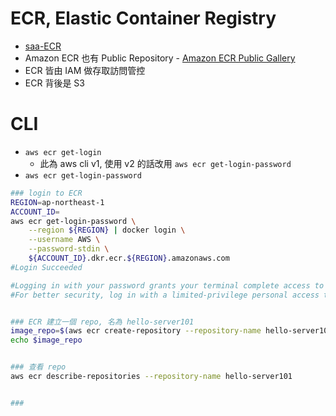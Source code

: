 
# ECR, Elastic Container Registry

- [saa-ECR](../cert-SAA_C02.md#ecr-elastic-container-registry)
- Amazon ECR 也有 Public Repository - [Amazon ECR Public Gallery](https://gallery.ecr.aws)
- ECR 皆由 IAM 做存取訪問管控
- ECR 背後是 S3


# CLI

- `aws ecr get-login`
    - 此為 aws cli v1, 使用 v2 的話改用 `aws ecr get-login-password`
- `aws ecr get-login-password`


```bash
### login to ECR
REGION=ap-northeast-1
ACCOUNT_ID=
aws ecr get-login-password \
    --region ${REGION} | docker login \
    --username AWS \
    --password-stdin \
    ${ACCOUNT_ID}.dkr.ecr.${REGION}.amazonaws.com
#Login Succeeded

#Logging in with your password grants your terminal complete access to your account. 
#For better security, log in with a limited-privilege personal access token. Learn more at https://docs.docker.com/go/access-tokens/


### ECR 建立一個 repo, 名為 hello-server101
image_repo=$(aws ecr create-repository --repository-name hello-server101 --query repository.repositoryUri --output text)
echo $image_repo


### 查看 repo
aws ecr describe-repositories --repository-name hello-server101


### 

```
